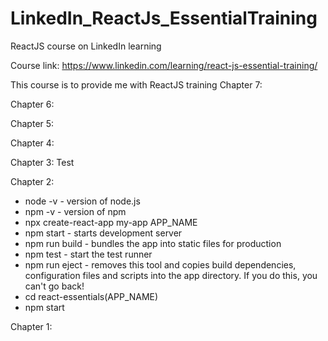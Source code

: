 # LinkedIn_ReactJs_EssentialTraining

ReactJS course on LinkedIn learning

Course link:
https://www.linkedin.com/learning/react-js-essential-training/

This course is to provide me with ReactJS training
Chapter 7:

Chapter 6:

Chapter 5:

Chapter 4:

Chapter 3:
Test

Chapter 2:

- node -v - version of node.js
- npm -v - version of npm
- npx create-react-app my-app APP_NAME
- npm start - starts development server
- npm run build - bundles the app into static files for production
- npm test - start the test runner
- npm run eject - removes this tool and copies build dependencies, configuration files and scripts into the app directory. If you do this, you can't go back!
- cd react-essentials(APP_NAME)
- npm start

Chapter 1:
